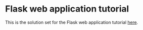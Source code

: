 # Flask web application tutorial

This is the solution set for the Flask web application tutorial [here](https://medium.com/@sophiashovkovy/build-your-first-web-application-with-flask-python-postgresql-and-sqlalchemy-for-beginners-84470101eba9).
